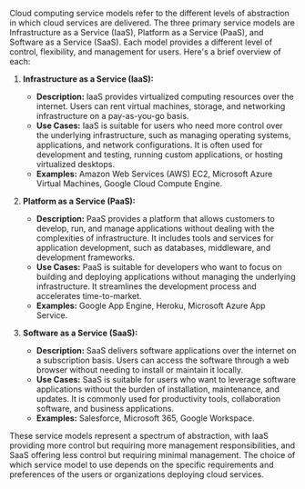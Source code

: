 Cloud computing service models refer to the different levels of abstraction in which cloud services are delivered. The three primary service models are Infrastructure as a Service (IaaS), Platform as a Service (PaaS), and Software as a Service (SaaS). Each model provides a different level of control, flexibility, and management for users. Here's a brief overview of each:

1. **Infrastructure as a Service (IaaS):**
   - **Description:** IaaS provides virtualized computing resources over the internet. Users can rent virtual machines, storage, and networking infrastructure on a pay-as-you-go basis.
   - **Use Cases:** IaaS is suitable for users who need more control over the underlying infrastructure, such as managing operating systems, applications, and network configurations. It is often used for development and testing, running custom applications, or hosting virtualized desktops.
   - **Examples:** Amazon Web Services (AWS) EC2, Microsoft Azure Virtual Machines, Google Cloud Compute Engine.

2. **Platform as a Service (PaaS):**
   - **Description:** PaaS provides a platform that allows customers to develop, run, and manage applications without dealing with the complexities of infrastructure. It includes tools and services for application development, such as databases, middleware, and development frameworks.
   - **Use Cases:** PaaS is suitable for developers who want to focus on building and deploying applications without managing the underlying infrastructure. It streamlines the development process and accelerates time-to-market.
   - **Examples:** Google App Engine, Heroku, Microsoft Azure App Service.

3. **Software as a Service (SaaS):**
   - **Description:** SaaS delivers software applications over the internet on a subscription basis. Users can access the software through a web browser without needing to install or maintain it locally.
   - **Use Cases:** SaaS is suitable for users who want to leverage software applications without the burden of installation, maintenance, and updates. It is commonly used for productivity tools, collaboration software, and business applications.
   - **Examples:** Salesforce, Microsoft 365, Google Workspace.

These service models represent a spectrum of abstraction, with IaaS providing more control but requiring more management responsibilities, and SaaS offering less control but requiring minimal management. The choice of which service model to use depends on the specific requirements and preferences of the users or organizations deploying cloud services.

